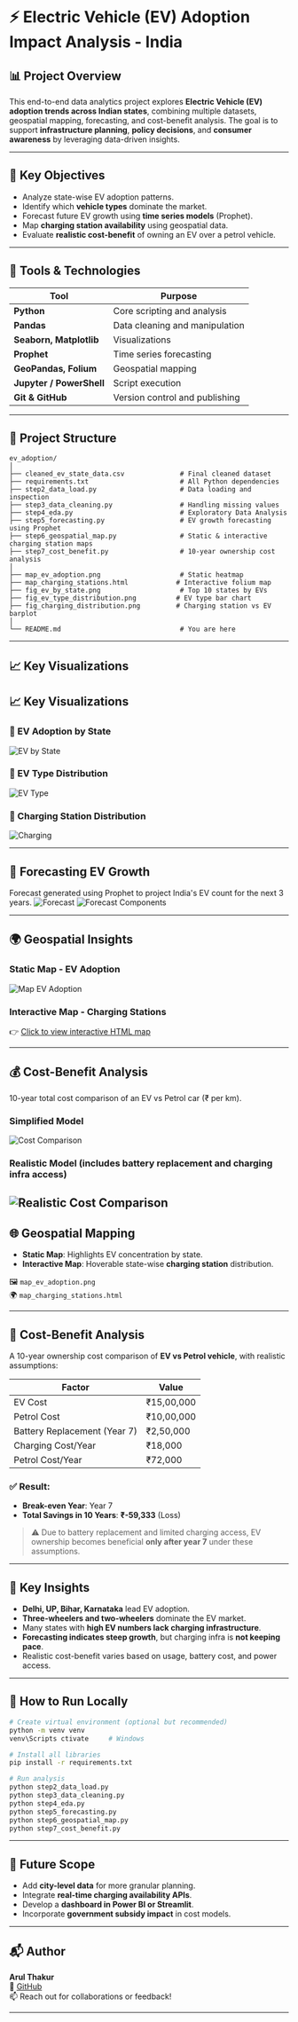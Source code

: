 
# ⚡ Electric Vehicle (EV) Adoption Impact Analysis - India

## 📊 Project Overview

This end-to-end data analytics project explores **Electric Vehicle (EV) adoption trends across Indian states**, combining multiple datasets, geospatial mapping, forecasting, and cost-benefit analysis. The goal is to support **infrastructure planning**, **policy decisions**, and **consumer awareness** by leveraging data-driven insights.

---

## 🚀 Key Objectives

- Analyze state-wise EV adoption patterns.
- Identify which **vehicle types** dominate the market.
- Forecast future EV growth using **time series models** (Prophet).
- Map **charging station availability** using geospatial data.
- Evaluate **realistic cost-benefit** of owning an EV over a petrol vehicle.

---

## 🧰 Tools & Technologies

| Tool            | Purpose                          |
|-----------------|----------------------------------|
| **Python**      | Core scripting and analysis      |
| **Pandas**      | Data cleaning and manipulation   |
| **Seaborn, Matplotlib** | Visualizations          |
| **Prophet**     | Time series forecasting          |
| **GeoPandas, Folium** | Geospatial mapping       |
| **Jupyter / PowerShell** | Script execution       |
| **Git & GitHub**| Version control and publishing   |

---

## 🧾 Project Structure

```
ev_adoption/
│
├── cleaned_ev_state_data.csv              # Final cleaned dataset
├── requirements.txt                       # All Python dependencies
├── step2_data_load.py                     # Data loading and inspection
├── step3_data_cleaning.py                 # Handling missing values
├── step4_eda.py                           # Exploratory Data Analysis
├── step5_forecasting.py                   # EV growth forecasting using Prophet
├── step6_geospatial_map.py                # Static & interactive charging station maps
├── step7_cost_benefit.py                  # 10-year ownership cost analysis
│
├── map_ev_adoption.png                    # Static heatmap
├── map_charging_stations.html            # Interactive folium map
├── fig_ev_by_state.png                    # Top 10 states by EVs
├── fig_ev_type_distribution.png          # EV type bar chart
├── fig_charging_distribution.png         # Charging station vs EV barplot
│
└── README.md                              # You are here
```

---

## 📈 Key Visualizations
## 📈 Key Visualizations

### 🔹 EV Adoption by State
![EV by State](./top_10_states_total_evs.png)

### 🔹 EV Type Distribution
![EV Type](./evs_vs_charging_stations.png)

### 🔹 Charging Station Distribution
![Charging](./top_10_charging_stations.png)

---

## 🔮 Forecasting EV Growth
Forecast generated using Prophet to project India's EV count for the next 3 years.
![Forecast](./fig_forecast_total_ev.png)
![Forecast Components](./fig_forecast_components.png)

---

## 🌍 Geospatial Insights

### Static Map - EV Adoption
![Map EV Adoption](./map_ev_adoption.png)

### Interactive Map - Charging Stations
👉 [Click to view interactive HTML map](./map_charging_stations.html)

---

## 💰 Cost-Benefit Analysis

10-year total cost comparison of an EV vs Petrol car (₹ per km).

### Simplified Model
![Cost Comparison](./ev_vs_petrol_cost_comparison.png)

### Realistic Model (includes battery replacement and charging infra access)
![Realistic Cost Comparison](./step7_ev_vs_petrol_cost_realistic.png)
---

## 🌐 Geospatial Mapping

- **Static Map**: Highlights EV concentration by state.
- **Interactive Map**: Hoverable state-wise **charging station** distribution.

🖼️ `map_ev_adoption.png`  
🌍 `map_charging_stations.html`

---

## 💸 Cost-Benefit Analysis

A 10-year ownership cost comparison of **EV vs Petrol vehicle**, with realistic assumptions:

| Factor | Value |
|--------|-------|
| EV Cost | ₹15,00,000 |
| Petrol Cost | ₹10,00,000 |
| Battery Replacement (Year 7) | ₹2,50,000 |
| Charging Cost/Year | ₹18,000 |
| Petrol Cost/Year | ₹72,000 |

### ✅ Result:
- **Break-even Year**: Year 7  
- **Total Savings in 10 Years**: **₹-59,333** (Loss)  

> ⚠️ Due to battery replacement and limited charging access, EV ownership becomes beneficial **only after year 7** under these assumptions.

---

## 📌 Key Insights

- **Delhi, UP, Bihar, Karnataka** lead EV adoption.
- **Three-wheelers and two-wheelers** dominate the EV market.
- Many states with **high EV numbers lack charging infrastructure**.
- **Forecasting indicates steep growth**, but charging infra is **not keeping pace**.
- Realistic cost-benefit varies based on usage, battery cost, and power access.

---

## 🔧 How to Run Locally

```bash
# Create virtual environment (optional but recommended)
python -m venv venv
venv\Scripts ctivate     # Windows

# Install all libraries
pip install -r requirements.txt

# Run analysis
python step2_data_load.py
python step3_data_cleaning.py
python step4_eda.py
python step5_forecasting.py
python step6_geospatial_map.py
python step7_cost_benefit.py
```

---

## 📌 Future Scope

- Add **city-level data** for more granular planning.
- Integrate **real-time charging availability APIs**.
- Develop a **dashboard in Power BI or Streamlit**.
- Incorporate **government subsidy impact** in cost models.

---

## 📬 Author

**Arul Thakur**  
🔗 [GitHub](https://github.com/arulthakur123)  
📫 Reach out for collaborations or feedback!

---
